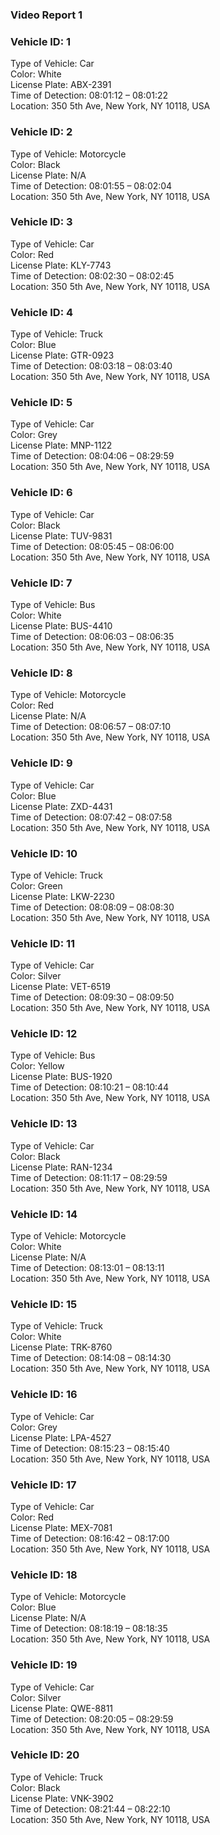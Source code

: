 ### Video Report 1

### Vehicle ID: 1  
Type of Vehicle: Car  
Color: White  
License Plate: ABX-2391  
Time of Detection: 08:01:12 – 08:01:22  
Location: 350 5th Ave, New York, NY 10118, USA

### Vehicle ID: 2  
Type of Vehicle: Motorcycle  
Color: Black  
License Plate: N/A  
Time of Detection: 08:01:55 – 08:02:04  
Location: 350 5th Ave, New York, NY 10118, USA

### Vehicle ID: 3  
Type of Vehicle: Car  
Color: Red  
License Plate: KLY-7743  
Time of Detection: 08:02:30 – 08:02:45  
Location: 350 5th Ave, New York, NY 10118, USA

### Vehicle ID: 4  
Type of Vehicle: Truck  
Color: Blue  
License Plate: GTR-0923  
Time of Detection: 08:03:18 – 08:03:40  
Location: 350 5th Ave, New York, NY 10118, USA

### Vehicle ID: 5  
Type of Vehicle: Car  
Color: Grey  
License Plate: MNP-1122  
Time of Detection: 08:04:06 – 08:29:59  
Location: 350 5th Ave, New York, NY 10118, USA

### Vehicle ID: 6  
Type of Vehicle: Car  
Color: Black  
License Plate: TUV-9831  
Time of Detection: 08:05:45 – 08:06:00  
Location: 350 5th Ave, New York, NY 10118, USA

### Vehicle ID: 7  
Type of Vehicle: Bus  
Color: White  
License Plate: BUS-4410  
Time of Detection: 08:06:03 – 08:06:35  
Location: 350 5th Ave, New York, NY 10118, USA

### Vehicle ID: 8  
Type of Vehicle: Motorcycle  
Color: Red  
License Plate: N/A  
Time of Detection: 08:06:57 – 08:07:10  
Location: 350 5th Ave, New York, NY 10118, USA

### Vehicle ID: 9  
Type of Vehicle: Car  
Color: Blue  
License Plate: ZXD-4431  
Time of Detection: 08:07:42 – 08:07:58  
Location: 350 5th Ave, New York, NY 10118, USA

### Vehicle ID: 10  
Type of Vehicle: Truck  
Color: Green  
License Plate: LKW-2230  
Time of Detection: 08:08:09 – 08:08:30  
Location: 350 5th Ave, New York, NY 10118, USA

### Vehicle ID: 11  
Type of Vehicle: Car  
Color: Silver  
License Plate: VET-6519  
Time of Detection: 08:09:30 – 08:09:50  
Location: 350 5th Ave, New York, NY 10118, USA

### Vehicle ID: 12  
Type of Vehicle: Bus  
Color: Yellow  
License Plate: BUS-1920  
Time of Detection: 08:10:21 – 08:10:44  
Location: 350 5th Ave, New York, NY 10118, USA

### Vehicle ID: 13  
Type of Vehicle: Car  
Color: Black  
License Plate: RAN-1234  
Time of Detection: 08:11:17 – 08:29:59  
Location: 350 5th Ave, New York, NY 10118, USA

### Vehicle ID: 14  
Type of Vehicle: Motorcycle  
Color: White  
License Plate: N/A  
Time of Detection: 08:13:01 – 08:13:11  
Location: 350 5th Ave, New York, NY 10118, USA

### Vehicle ID: 15  
Type of Vehicle: Truck  
Color: White  
License Plate: TRK-8760  
Time of Detection: 08:14:08 – 08:14:30  
Location: 350 5th Ave, New York, NY 10118, USA

### Vehicle ID: 16  
Type of Vehicle: Car  
Color: Grey  
License Plate: LPA-4527  
Time of Detection: 08:15:23 – 08:15:40  
Location: 350 5th Ave, New York, NY 10118, USA

### Vehicle ID: 17  
Type of Vehicle: Car  
Color: Red  
License Plate: MEX-7081  
Time of Detection: 08:16:42 – 08:17:00  
Location: 350 5th Ave, New York, NY 10118, USA

### Vehicle ID: 18  
Type of Vehicle: Motorcycle  
Color: Blue  
License Plate: N/A  
Time of Detection: 08:18:19 – 08:18:35  
Location: 350 5th Ave, New York, NY 10118, USA

### Vehicle ID: 19  
Type of Vehicle: Car  
Color: Silver  
License Plate: QWE-8811  
Time of Detection: 08:20:05 – 08:29:59  
Location: 350 5th Ave, New York, NY 10118, USA

### Vehicle ID: 20  
Type of Vehicle: Truck  
Color: Black  
License Plate: VNK-3902  
Time of Detection: 08:21:44 – 08:22:10  
Location: 350 5th Ave, New York, NY 10118, USA